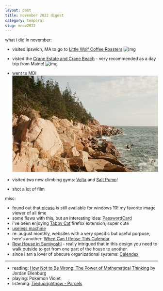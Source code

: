 ```yaml
---
layout: post
title: november 2022 digest
category: temporal
slug: mnov2022
---
```


what i did in november:
- visited Ipswich, MA to go to [Little Wolf Coffee Roasters](https://littlewolf.coffee/)
![img](images/littlewolf.png)

- visted the [Crane Estate and Crane Beach](https://thetrustees.org/the-crane-estate/) - very recommended as a day trip from Maine!
![img](images/crane.png)

- went to MDI
![img](images/mdi.jpg)

- visited two new climbing gyms: [Volta](https://voltaclimbing.com/) and [Salt Pump](https://www.saltpumpclimbing.com/)!
- shot a lot of film

misc:
- found out that [picasa](https://picasa.en.softonic.com/) is still available for windows 10! my favorite image viewer of all time
- some flaws with this, but an interesting idea: [PasswordCard](https://www.passwordcard.org/en)
- i've been enjoying [Tabby Cat](https://tabbycats.club/) firefox extension, super cute
- [useless machine](https://en.wikipedia.org/wiki/Useless_machine)
- re: august monthly, websites with a very specific but useful purpose, here's another: [When Can I Reuse This Calendar](https://www.whencanireusethiscalendar.com/)
- [Row House in Sumiyoshi](https://en.wikipedia.org/wiki/Row_House_in_Sumiyoshi) - really intrigued that in this design you need to walk outside to get from one part of the house to another
- since i am a lover of obscure organizational systems: [Calendex](https://thecalendex.com/get_started/) 

***
- reading: [How Not to Be Wrong: The Power of Mathematical Thinking](https://www.goodreads.com/book/show/18693884-how-not-to-be-wrong) by Jordan Ellenburg
- playing: Pokemon Violet
- listening: [Tieduprightnow - Parcels](https://open.spotify.com/track/66tkDkPsznE5zIHNt4QkXB?si=806ef20922054469)
